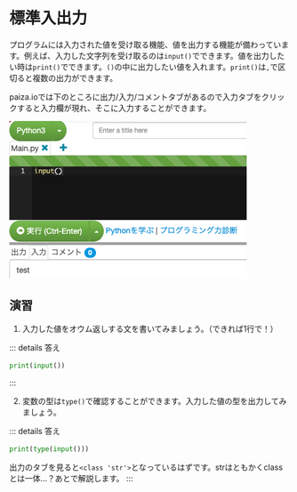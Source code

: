 # 標準入出力

プログラムには入力された値を受け取る機能、値を出力する機能が備わっています。例えば、入力した文字列を受け取るのは`input()`でできます。値を出力したい時は`print()`でできます。`()`の中に出力したい値を入れます。`print()`は`,`で区切ると複数の出力ができます。

paiza.ioでは下のところに出力/入力/コメントタブがあるので入力タブをクリックすると入力欄が現れ、そこに入力することができます。

![](../../assets/input.png)

## 演習

1. 入力した値をオウム返しする文を書いてみましょう。（できれば1行で！）

::: details 答え
```python
print(input())
```
:::

2. 変数の型は`type()`で確認することができます。入力した値の型を出力してみましょう。

::: details 答え

```python
print(type(input()))
```
出力のタブを見ると`<class 'str'>`となっているはずです。strはともかくclassとは一体…？あとで解説します。
:::
